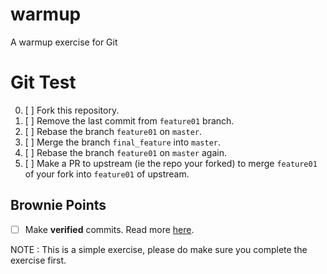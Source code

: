 # warmup
A warmup exercise for Git

# Git Test
0. [ ] Fork this repository.
1. [ ] Remove the last commit from `feature01` branch.
1. [ ] Rebase the branch `feature01` on `master`.
2. [ ] Merge the branch `final_feature` into `master`.
3. [ ] Rebase the branch `feature01` on `master` again.
4. [ ] Make a PR to upstream (ie the repo your forked) to merge `feature01` of your fork into `feature01` of upstream.

## Brownie Points

- [ ] Make **verified** commits. Read more [here](https://git-scm.com/book/en/v2/Git-Tools-Signing-Your-Work).



NOTE : This is a simple exercise, please do make sure you complete the exercise first. 
